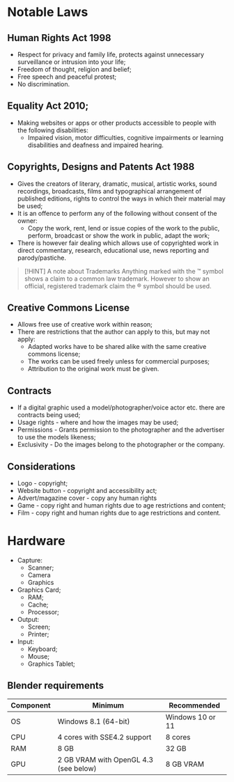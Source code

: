 # Notable Laws
## Human Rights Act 1998
- Respect for privacy and family life, protects against unnecessary surveillance or intrusion into your life;
- Freedom of thought, religion and belief;
- Free speech and peaceful protest;
- No discrimination.
## Equality Act 2010;
- Making websites or apps or other products accessible to people with the following disabilities:
	- Impaired vision, motor difficulties, cognitive impairments or learning disabilities and deafness and impaired hearing.
## Copyrights, Designs and Patents Act 1988
- Gives the creators of literary, dramatic, musical, artistic works, sound recordings, broadcasts, films and typographical arrangement of published editions, rights to control the ways in which their material may be used;
- It is an offence to perform any of the following without consent of the owner:
	- Copy the work, rent, lend or issue copies of the work to the public, perform, broadcast or show the work in public, adapt the work;
- There is however fair dealing which allows use of copyrighted work in direct commentary, research, educational use, news reporting and parody/pastiche.

> [!HINT] A note about Trademarks
> Anything marked with the ™ symbol shows a claim to a common law trademark. However to show an official, registered trademark claim the ® symbol should be used.

## Creative Commons License
- Allows free use of creative work within reason;
- There are restrictions that the author can apply to this, but may not apply:
	- Adapted works have to be shared alike with the same creative commons license;
	- The works can be used freely unless for commercial purposes;
	- Attribution to the original work must be given.
## Contracts
- If a digital graphic used a model/photographer/voice actor etc. there are contracts being used;
- Usage rights - where and how the images may be used;
- Permissions - Grants permission to the photographer and the advertiser to use the models likeness;
- Exclusivity - Do the images belong to the photographer or the company.
## Considerations
- Logo - copyright;
- Website button - copyright and accessibility act;
- Advert/magazine cover - copy any human rights
- Game - copy right and human rights due to age restrictions and content;
- Film - copy right and human rights  due to age restrictions and content.

# Hardware
- Capture:
	- Scanner;
	- Camera
	- Graphics
- Graphics Card;
	- RAM;
	- Cache;
	- Processor;
- Output:
	- Screen;
	- Printer;
- Input:
	- Keyboard;
	- Mouse;
	- Graphics Tablet;

## Blender requirements
| Component | Minimum                               | Recommended      |
| --------- | ------------------------------------- | ---------------- |
| OS        | Windows 8.1 (64-bit)                  | Windows 10 or 11 |
| CPU       | 4 cores with SSE4.2 support           | 8 cores          |
| RAM       | 8 GB                                  | 32 GB            |
| GPU       | 2 GB VRAM with OpenGL 4.3 (see below) | 8 GB VRAM        |
